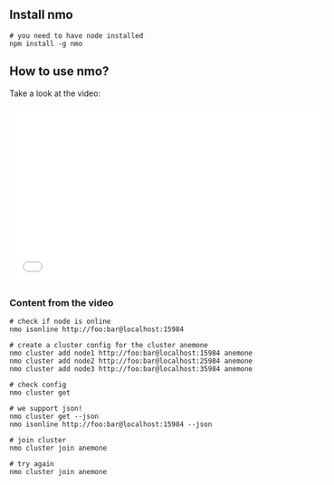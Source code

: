 ## Install nmo

```
# you need to have node installed
npm install -g nmo
```

## How to use nmo?

Take a look at the video:

<iframe width="560" height="315" src="//www.youtube.com/embed/V_nChYFPixc" frameborder="0" allowfullscreen></iframe>

### Content from the video

```
# check if node is online
nmo isonline http://foo:bar@localhost:15984

# create a cluster config for the cluster anemone
nmo cluster add node1 http://foo:bar@localhost:15984 anemone
nmo cluster add node2 http://foo:bar@localhost:25984 anemone
nmo cluster add node3 http://foo:bar@localhost:35984 anemone

# check config
nmo cluster get

# we support json!
nmo cluster get --json
nmo isonline http://foo:bar@localhost:15984 --json

# join cluster
nmo cluster join anemone

# try again
nmo cluster join anemone
```
